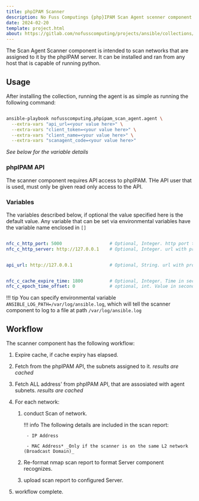 ```yaml
---
title: phpIPAM Scanner
description: No Fuss Computings {php}IPAM Scan Agent scenner component
date: 2024-02-20
template: project.html
about: https://gitlab.com/nofusscomputing/projects/ansible/collections/phpipam_scan_agent
---
```


The Scan Agent Scanner component is intended to scan networks that are assigned to it by the phpIPAM server. It can be installed and ran from any host that is capable of running python.


## Usage

After installing the collection, running the agent is as simple as running the following command:

``` bash

ansible-playbook nofusscomputing.phpipam_scan_agent.agent \
  --extra-vars "api_url=<your value here>" \
  --extra-vars "client_token=<your value here>" \
  --extra-vars "client_name=<your value here>" \
  --extra-vars "scanagent_code=<your value here>"

```

_See below for the variable details_


### phpIPAM API

The scanner component requires API access to phpIPAM. THe API user that is used, must only be given read only access to the API.


### Variables

The variables described below, if optional the value specified here is the default value. Any variable that can be set via environmental variables have the variable name enclosed in `[]`

``` yaml

nfc_c_http_port: 5000                  # Optional, Integer. http port to connect to the server. [HTTP_PORT]
nfc_c_http_server: http://127.0.0.1    # Optional, Integer. url with protocol of the Scan Server to connect to. [HTTP_URL]


api_url: http://127.0.0.1              # Optional, String. url with protocol of the phpIPAM API to connect to. [API_URL]


nfc_c_cache_expire_time: 1800          # Optional, Integer. Time in seconds to expire the phpIPAM cache.
nfc_c_epoch_time_offset: 0             # optional, int. Value in seconds to offset the time

```

!!! tip
    You can specify environmental variable `ANSIBLE_LOG_PATH=/var/log/ansible.log`, which will tell the scanner component to log to a file at path `/var/log/ansible.log`


## Workflow

The scanner component has the following workflow:

1. Expire cache, if cache expiry has elapsed.

1. Fetch from the phpIPAM API, the subnets assigned to it. _results are cached_

1. Fetch ALL address' from phpIPAM API, that are assosiated with agent subnets. _results are cached_

1. For each network:

    1. conduct Scan of network.

        !!! info
            The following details are included in the scan report:
    
            - IP Address
    
            - MAC Address* _Only if the scanner is on the same L2 network (Broadcast Domain)_

    1. Re-format nmap scan report to format Server component recognizes.

    1. upload scan report to configured Server.

1. workflow complete.
